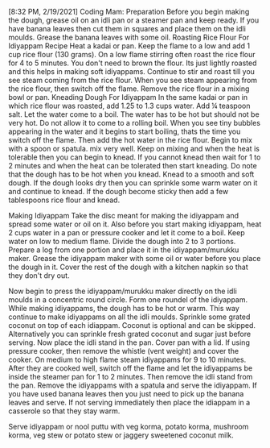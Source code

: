 [8:32 PM, 2/19/2021] Coding Mam: Preparation
Before you begin making the dough, grease oil on an idli pan or a steamer pan and keep ready. 
If you have banana leaves then cut them in squares and place them on the idli moulds. Grease the banana leaves with some oil.
Roasting Rice Flour For Idiyappam Recipe
Heat a kadai or pan. Keep the flame to a low and add 1 cup rice flour (130 grams).
On a low flame stirring often roast the rice flour for 4 to 5 minutes. You don't need to brown the flour. Its just lightly roasted and this helps in making soft idiyappams.
Continue to stir and roast till you see steam coming from the rice flour.
When you see steam appearing from the rice flour, then switch off the flame. Remove the rice flour in a mixing bowl or pan.
Kneading Dough For Idiyappam
In the same kadai or pan in which rice flour was roasted, add 1.25 to 1.3 cups water.
Add ¼ teaspoon salt.
Let the water come to a boil. The water has to be hot but should not be very hot. Do not allow it to come to a rolling boil. When you see tiny bubbles appearing in the water and it begins to start boiling, thats the time you switch off the flame.
Then add the hot water in the rice flour.
Begin to mix with a spoon or spatula. mix very well.
Keep on mixing and when the heat is tolerable then you can begin to knead. If you cannot knead then wait for 1 to 2 minutes and when the heat can be tolerated then start kneading. Do note that the dough has to be hot when you knead.
Knead to a smooth and soft dough. If the dough looks dry then you can sprinkle some warm water on it and continue to knead. If the dough become sticky then add a few tablespoons rice flour and knead.



Making Idiyappam
Take the disc meant for making the idiyappam and spread some water or oil on it.
Also before you start making idiyappam, heat 2 cups water in a pan or pressure cooker and let it come to a boil. Keep water on low to medium flame.
Divide the dough into 2 to 3 portions. Prepare a log from one portion and place it in the idiyappam/murukku maker. Grease the idiyappam maker with some oil or water before you place the dough in it. Cover the rest of the dough with a kitchen napkin so that they don't dry out.



Now begin to press the idiyappam/murukku maker directly on the idli moulds in a concentric round circle.
Form one roundel of the idiyappam.
While making idiyappams, the dough has to be hot or warm.
This way continue to make idiyappams on all the idli moulds.
Sprinkle some grated coconut on top of each idiappam. Coconut is optional and can be skipped. Alternatively you can sprinkle fresh grated coconut and sugar just before serving.
Now place the idli stand in the pan.
Cover pan with a lid. If using pressure cooker, then remove the whistle (vent weight) and cover the cooker.
On medium to high flame steam idiyappams for 9 to 10 minutes. After they are cooked well, switch off the flame and let the idiyappams be inside the steamer pan for 1 to 2 minutes.
Then remove the idli stand from the pan. Remove the idiyappams with a spatula and serve the idiyappam. 
If you have used banana leaves then you just need to pick up the banana leaves and serve. If not serving immediately then place the idiappam in a casserole so that they stay warm.



Serve idiyappam or nool puttu with veg korma, potato korma, mushroom korma, veg stew or potato stew or jaggery sweetened coconut milk.